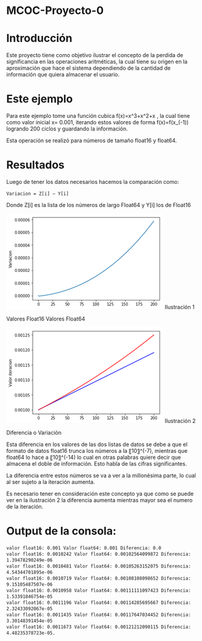 # MCOC-Proyecto-0
# Introducción
Este proyecto tiene como objetivo ilustrar el concepto de la perdida de significancia en las operaciones aritméticas, la cual tiene su origen en la aproximación que hace el sistema dependiendo de la cantidad de información que quiera almacenar el usuario.

# Este ejemplo
Para este ejemplo tome una función cubica f(x)=x^3+x^2+x , la cual tiene como valor inicial x= 0.001, iterando estos valores de forma f(x)=f(x_(-1)) logrando 200 ciclos y guardando la información.

Esta operación se realizó para números de tamaño float16 y float64.

# Resultados

Luego de tener los datos necesarios hacemos la comparación como:

```
Variacion = Z[i] – Y[i]
```

Donde Z[i] es la lista de los números de largo Float64 y Y[i] los de Float16

![Results](foto1.png)
Ilustración 1

Valores Float16
Valores Float64

![Results](foto2.png)
Ilustración 2
 
Diferencia o Variación

Esta diferencia en los valores de las dos listas de datos se debe a que el formato de datos float16 trunca los números a la 〖10〗^(-7), mientras que float64 lo hace a 〖10〗^(-14) lo cual en otras palabras quiere decir que almacena el doble de información. Esto habla de las cifras significantes.

La diferencia entre estos números se va a ver a la millonésima parte, lo cual al ser sujeto a la iteración aumenta. 

Es necesario tener en consideración este concepto ya que como se puede ver en la ilustración 2 la diferencia aumenta mientras mayor sea el numero de la iteración.

# Output de la consola:
```
valor float16: 0.001 Valor float64: 0.001 Diferencia: 0.0
valor float16: 0.0010242 Valor float64: 0.00102564099872 Diferencia: 1.39478290249e-06
valor float16: 0.0010481 Valor float64: 0.00105263152075 Diferencia: 4.54344701895e-06
valor float16: 0.0010719 Valor float64: 0.00108108098652 Diferencia: 9.15105487507e-06
valor float16: 0.0010958 Valor float64: 0.00111111097423 Diferencia: 1.53391846754e-05
valor float16: 0.0011196 Valor float64: 0.00114285695667 Diferencia: 2.32433092067e-05
valor float16: 0.0011435 Valor float64: 0.00117647034452 Diferencia: 3.30148391454e-05
valor float16: 0.0011673 Valor float64: 0.00121212090115 Diferencia: 4.48235378723e-05.
```
